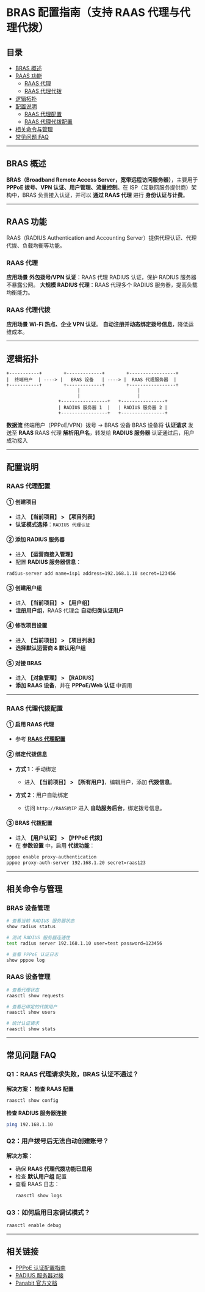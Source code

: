 # BRAS 配置指南（支持 RAAS 代理与代理代拨）

## 目录
- [BRAS 概述](#bras-概述)
- [RAAS 功能](#raas-功能)
  - [RAAS 代理](#raas-代理)
  - [RAAS 代理代拨](#raas-代理代拨)
- [逻辑拓扑](#逻辑拓扑)
- [配置说明](#配置说明)
  - [RAAS 代理配置](#raas-代理配置)
  - [RAAS 代理代拨配置](#raas-代理代拨配置)
- [相关命令与管理](#相关命令与管理)
- [常见问题 FAQ](#常见问题-faq)

---

## BRAS 概述

**BRAS（Broadband Remote Access Server，宽带远程访问服务器）**，主要用于 **PPPoE 拨号、VPN 认证、用户管理、流量控制**。在 ISP（互联网服务提供商）架构中，BRAS 负责接入认证，并可以 **通过 RAAS 代理** 进行 **身份认证与计费**。

---

## RAAS 功能

RAAS（RADIUS Authentication and Accounting Server）提供代理认证、代理代拨、负载均衡等功能。

### RAAS 代理
**应用场景**
**外包拨号/VPN 认证**：RAAS 代理 RADIUS 认证，保护 RADIUS 服务器不暴露公网。
**大规模 RADIUS 代理**：RAAS 代理多个 RADIUS 服务器，提高负载均衡能力。

### RAAS 代理代拨
**应用场景**
**Wi-Fi 热点、企业 VPN 认证**。
**自动注册并动态绑定拨号信息**，降低运维成本。

---

## 逻辑拓扑

```
+-----------+        +-------------+        +-----------------+
|  终端用户  | ----> |   BRAS 设备   | ----> |  RAAS 代理服务器  |
+-----------+        +-------------+        +-----------------+
                          |                     |
                          |                     |
                   +-----------------+   +----------------+
                   | RADIUS 服务器 1  |   | RADIUS 服务器 2 |
                   +-----------------+   +----------------+
```

**数据流**
终端用户（PPPoE/VPN）拨号 → BRAS 设备
BRAS 设备将 **认证请求** 发送至 **RAAS**
RAAS 代理 **解析用户名**，转发给 **RADIUS 服务器**
认证通过后，用户成功接入

---

## 配置说明

### RAAS 代理配置

#### ① 创建项目
- 进入 **【当前项目】 > 【项目列表】**
- **认证模式选择**：`RADIUS 代理认证`

#### ② 添加 RADIUS 服务器
- 进入 **【运营商接入管理】**  
- 配置 **RADIUS 服务器信息**：
```sh
radius-server add name=isp1 address=192.168.1.10 secret=123456
```

#### ③ 创建用户组
- 进入 **【当前项目】 > 【用户组】**
- **注册用户组**，RAAS 代理会 **自动归类认证用户**

#### ④ 修改项目设置
- 进入 **【当前项目】 > 【项目列表】**
- **选择默认运营商 & 默认用户组**

#### ⑤ 对接 BRAS
- 进入 **【对象管理】 > 【RADIUS】**
- **添加 RAAS 设备**，并在 **PPPoE/Web 认证** 中调用

---

### RAAS 代理代拨配置

#### ① 启用 RAAS 代理
- 参考 **[RAAS 代理配置](#41-raas-代理配置)**

#### ② 绑定代拨信息
- **方式 1**：手动绑定  
  - 进入 **【当前项目】 > 【所有用户】**，编辑用户，添加 **代拨信息**。
  
- **方式 2**：用户自助绑定  
  - 访问 `http://RAAS的IP` 进入 **自助服务后台**，绑定拨号信息。

#### ③ BRAS 代拨配置
- 进入 **【用户认证】 > 【PPPoE 代拨】**
- 在 **参数设置** 中，启用 **代拨功能**：
```sh
pppoe enable proxy-authentication
pppoe proxy-auth-server 192.168.1.20 secret=raas123
```

---

## 相关命令与管理

### BRAS 设备管理

```sh
# 查看当前 RADIUS 服务器状态
show radius status

# 测试 RADIUS 服务器连通性
test radius server 192.168.1.10 user=test password=123456

# 查看 PPPoE 认证日志
show pppoe log
```

### RAAS 设备管理

```sh
# 查看代理状态
raasctl show requests

# 查看已绑定的代拨用户
raasctl show users

# 统计认证请求
raasctl show stats
```

---

## 常见问题 FAQ

### **Q1：RAAS 代理请求失败，BRAS 认证不通过？**
**解决方案：**
**检查 RAAS 配置**  
   ```sh
   raasctl show config
   ```
**检查 RADIUS 服务器连接**  
   ```sh
   ping 192.168.1.10
   ```

### **Q2：用户拨号后无法自动创建账号？**
**解决方案：**
- 确保 **RAAS 代理代拨功能已启用**
- 检查 **默认用户组** 配置
- 查看 RAAS 日志：
  ```sh
  raasctl show logs
  ```

### **Q3：如何启用日志调试模式？**
```sh
raasctl enable debug
```

---

## 相关链接
- [PPPoE 认证配置指南](#)
- [RADIUS 服务器对接](#)
- [Panabit 官方文档](https://www.panabit.com/)

